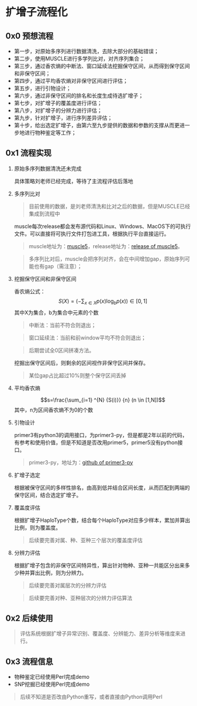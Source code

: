 # 扩增子流程化

## 0x0 预想流程
+ 第一步，对原始多序列进行数据清洗，去除大部分的基础错误；
+ 第二步，使用MUSCLE进行多学列比对，对齐序列集合；
+ 第三步，通过香农熵的中断法、窗口延续法挖掘保守区间，从而得到保守区间和非保守区间；
+ 第四步，通过平均香农熵对非保守区间进行评估；
+ 第五步，进行引物设计；
+ 第六步，通过非保守区间的排名和长度生成待选扩增子；
+ 第七步，对扩增子的覆盖度进行评估；
+ 第八步，对扩增子的分辨力进行评估；
+ 第九步，针对扩增子，进行序列差异评估；
+ 第十步，给出选定扩增子，由第六至九步提供的数据和参数的支撑从而更进一步地进行物种鉴定等工作；

## 0x1 流程实现
1. 原始多序列数据清洗还未完成

    具体策略刘老师已经完成，等待了主流程评估后落地

2. 多序列比对
    >目前使用的数据，是刘老师清洗和比对之后的数据，但是MUSCLE已经集成到流程中

    muscle每次release都会发布源代码和Linux、Windows、MacOS下的可执行文件。可以直接将可执行文件打包进工具，根据执行平台直接运行。
    >muscle地址为：[muscle5](https://github.com/rcedgar/muscle)，release地址为：[release of muscle5](https://github.com/rcedgar/muscle/releases)。

    >多序列比对后，muscle会把序列对齐，会在中间增加gap，原始序列可能也有gap（需注意）；

3. 挖掘保守区间和非保守区间

    香农熵公式：
    $$S(X)= \left( -\sum_{x \in X} {p(x)\log_b p(x)} \right) \in [0,1]$$
    其中X为集合，b为集合中元素的个数
    >中断法：当前不符合则退出；

    >窗口延续法：当前和前window平均不符合则退出；

    >后期尝试全0区间拼凑方法。

    挖掘出保守区间后，则剩余的区间视作非保守区间并保存。
    >某位gap占比超过10%则整个保守区间丢掉

4. 平均香农熵

    $$s=\frac{\sum_{i=1} ^{N} {S(i)}} {n} (n \in [1,N])$$
    其中，n为区间香农熵不为0的个数

5. 引物设计

    primer3有python3的调用接口，为primer3-py，但是都是2年以前的代码，有参考和使用价值，但是不知道是否改用primer5，primer5没有python接口。
    >primer3-py，地址为：[github of primer3-py](https://github.com/libnano/primer3-py)

6. 扩增子选定

    根据被保守区间的多样性排名，由高到低并结合区间长度，从而匹配到两端的保守区间，结合选定扩增子。

7. 覆盖度评估

    根据扩增子HaploType个数，结合每个HaploType对应多少样本，累加并算出比例，则为覆盖度。
    >后续要完善对属、种、亚种三个层次的覆盖度评估

8. 分辨力评估

    根据扩增子包含的非保守区间特异性，算出针对物种、亚种一共能区分出来多少种并算出比例，则为分辨力。
    >后续要完善对属层次的分辨力评估

    >后续要完善对种、亚种层次的分辨力评估算法

## 0x2 后续使用
> 评估系统根据扩增子异常识别、覆盖度、分辨能力、差异分析等维度来进行。

## 0x3 流程信息
+ 物种鉴定已经使用Perl完成demo
+ SNP挖掘已经使用Perl完成demo
> 后续不知道是否改由Python重写，或者直接由Python调用Perl